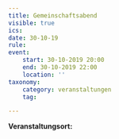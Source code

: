 ```yaml
---
title: Gemeinschaftsabend
visible: true
ics: 
date: 30-10-19
rule: 
event:
	start: 30-10-2019 20:00
	end: 30-10-2019 22:00
	location: ''
taxonomy:
	category: veranstaltungen
	tag: 

---
```




**Veranstaltungsort:** 

